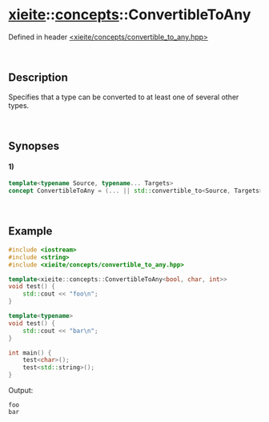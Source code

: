 # [xieite](../../xieite.md)\:\:[concepts](../../concepts.md)\:\:ConvertibleToAny
Defined in header [<xieite/concepts/convertible_to_any.hpp>](../../../include/xieite/concepts/convertible_to_any.hpp)

&nbsp;

## Description
Specifies that a type can be converted to at least one of several other types.

&nbsp;

## Synopses
#### 1)
```cpp
template<typename Source, typename... Targets>
concept ConvertibleToAny = (... || std::convertible_to<Source, Targets>);
```

&nbsp;

## Example
```cpp
#include <iostream>
#include <string>
#include <xieite/concepts/convertible_to_any.hpp>

template<xieite::concepts::ConvertibleToAny<bool, char, int>>
void test() {
    std::cout << "foo\n";
}

template<typename>
void test() {
    std::cout << "bar\n";
}

int main() {
    test<char>();
    test<std::string>();
}
```
Output:
```
foo
bar
```
